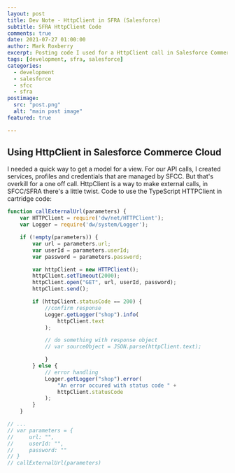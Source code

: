 ```yaml
---
layout: post
title: Dev Note - HttpClient in SFRA (Salesforce)
subtitle: SFRA HttpClient Code
comments: true
date: 2021-07-27 01:00:00
author: Mark Roxberry
excerpt: Posting code I used for a HttpClient call in Salesforce Commerce Cloud SFRA
tags: [development, sfra, salesforce]
categories:
  - development
  - salesforce
  - sfcc
  - sfra
postimage:
  src: "post.png"
  alt: "main post image"
featured: true

---
```

## Using HttpClient in Salesforce Commerce Cloud
I needed a quick way to get a model for a view.  For our API calls, I created services, profiles and credentials that are managed by SFCC.  But that's overkill for a one off call.  HttpClient is a way to make external calls, in SFCC/SFRA there's a little twist.  Code to use the TypeScript HTTPClient in cartridge code:

```javascript {numberLines}
function callExternalUrl(parameters) {
    var HTTPClient = require('dw/net/HTTPClient');
    var Logger = require('dw/system/Logger');

    if (!empty(parameters)) {
        var url = parameters.url;
        var userId = parameters.userId;
        var password = parameters.password;

        var httpClient = new HTTPClient();
        httpClient.setTimeout(2000);
        httpClient.open("GET", url, userId, password);
        httpClient.send();

        if (httpClient.statusCode == 200) {
            //confirm response
            Logger.getLogger("shop").info(
                httpClient.text
            );

            // do something with response object
            // var sourceObject = JSON.parse(httpClient.text);

            }
        } else {
            // error handling
            Logger.getLogger("shop").error(
                "An error occured with status code " + 
                httpClient.statusCode
            );
        }
    }

// ...
// var parameters = {
//     url: "",
//     userId: "",
//     password: ""
// }
// callExternalUrl(parameters)
```